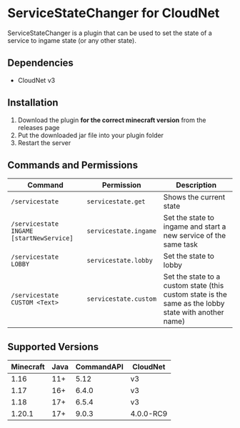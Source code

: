 # ServiceStateChanger for CloudNet
ServiceStateChanger is a plugin that can be used to set the state of a service to ingame state (or any other state).
## Dependencies
- CloudNet v3
## Installation
1. Download the plugin **for the correct minecraft version** from the releases page
2. Put the downloaded jar file into your plugin folder
3. Restart the server
## Commands and Permissions
| Command | Permission | Description |
|--|--|--|
| `/servicestate` | `servicestate.get` | Shows the current state |
| `/servicestate INGAME [startNewService]` | `servicestate.ingame` | Set the state to ingame and start a new service of the same task |
| `/servicestate LOBBY` | `servicestate.lobby` | Set the state to lobby |
| `/servicestate CUSTOM <Text>` | `servicestate.custom` | Set the state to a custom state (this custom state is the same as the lobby state with another name) |
## Supported Versions
| Minecraft | Java | CommandAPI | CloudNet |
|--|--|--|--|
| 1.16 | 11+ | 5.12 | v3 |
| 1.17 | 16+ | 6.4.0 | v3 |
| 1.18 | 17+ | 6.5.4 | v3 |
| 1.20.1 | 17+ | 9.0.3 | 4.0.0-RC9 |
